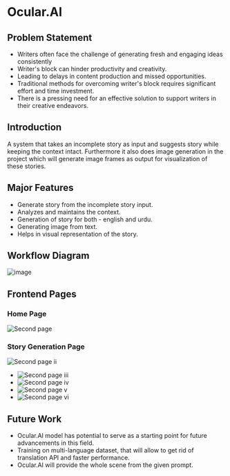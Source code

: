 # Ocular.AI


## Problem Statement

- Writers often face the challenge of generating fresh and engaging ideas consistently 
- Writer's block can hinder productivity and creativity.
- Leading to delays in content production and missed opportunities.
- Traditional methods for overcoming writer's block requires significant effort and time investment. 
- There is a pressing need for an effective solution to support writers in their creative endeavors.


## Introduction
A system that takes an incomplete story as input and suggests story while keeping the context intact. Furthermore it also does image generation in the project which will generate image frames as output for visualization of these stories. 


## Major Features
- Generate story from the incomplete story input.
- Analyzes and maintains the context.
- Generation of story for both - english and urdu.
- Generating image from text.
- Helps in visual representation of the story.


## Workflow Diagram

![image](https://github.com/hayub2000/Ocular.AI/assets/90406573/57464be2-0bd1-44b9-825f-5ad5f5a0207f)



## Frontend Pages

### Home Page
![Second page](https://github.com/hayub2000/Ocular.AI/assets/90406573/e75ff992-0acc-41c5-aa03-bc8251c1f949)

### Story Generation Page
![Second page ii](https://github.com/hayub2000/Ocular.AI/assets/90406573/b7dd415a-1adc-4099-a0d7-88ed98e5dbbc)


- ![Second page iii](https://github.com/hayub2000/Ocular.AI/assets/90406573/85de14e4-8865-442d-b9f1-a6f7285d732c)
- ![Second page iv](https://github.com/hayub2000/Ocular.AI/assets/90406573/20db74ae-4611-4654-833b-cbf319e33add)
- ![Second page v](https://github.com/hayub2000/Ocular.AI/assets/90406573/d05b0299-1a0d-4b60-8a9b-6607c3ccfb61)
- ![Second page vi](https://github.com/hayub2000/Ocular.AI/assets/90406573/233cabe2-ba17-40d1-82c0-0d2437795380)




## Future Work
- Ocular.AI model has potential to serve as a starting point for future advancements in this field.
- Training on multi-language dataset, that will allow to get rid of translation API and faster performance.
- Ocular.AI will provide the whole scene from the given prompt.

